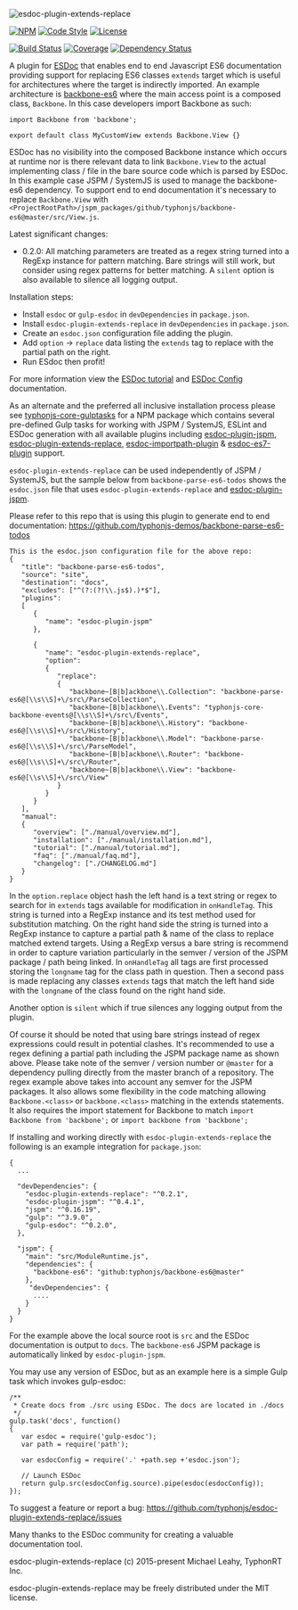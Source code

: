 ![esdoc-plugin-extends-replace](http://i.imgur.com/TSNfjDX.png)

[![NPM](https://img.shields.io/npm/v/esdoc-plugin-extends-replace.svg?label=npm)](https://www.npmjs.com/package/esdoc-plugin-extends-replace)
[![Code Style](https://img.shields.io/badge/code%20style-allman-yellowgreen.svg?style=flat)](https://en.wikipedia.org/wiki/Indent_style#Allman_style)
[![License](https://img.shields.io/badge/license-MIT-yellowgreen.svg?style=flat)](https://github.com/typhonjs/esdoc-plugin-extends-replace/blob/master/LICENSE)

[![Build Status](https://travis-ci.org/typhonjs/esdoc-plugin-extends-replace.svg)](https://travis-ci.org/typhonjs/esdoc-plugin-extends-replace)
[![Coverage](https://img.shields.io/codecov/c/github/typhonjs/esdoc-plugin-extends-replace.svg)](https://codecov.io/github/typhonjs/esdoc-plugin-extends-replace)
[![Dependency Status](https://www.versioneye.com/user/projects/563d84c14d415e0018000087/badge.svg?style=flat)](https://www.versioneye.com/user/projects/563d84c14d415e0018000087)

A plugin for [ESDoc](https://esdoc.org) that enables end to end Javascript ES6 documentation providing support for replacing ES6 classes `extends` target which is useful for
architectures where the target is indirectly imported. An example architecture is [backbone-es6](https://github.com/typhonjs/backbone-es6) where the main access point is a composed class, `Backbone`. In this case developers import Backbone as such:

```
import Backbone from 'backbone';

export default class MyCustomView extends Backbone.View {}
```

ESDoc has no visibility into the composed Backbone instance which occurs at runtime nor is there relevant data
to link `Backbone.View` to the actual implementing class / file in the bare source code which is parsed by ESDoc. In this example case JSPM / SystemJS is used to manage the backbone-es6 dependency. To support end to end documentation it's necessary to replace `Backbone.View` with
`<ProjectRootPath>/jspm_packages/github/typhonjs/backbone-es6@master/src/View.js`.

Latest significant changes:
- 0.2.0: All matching parameters are treated as a regex string turned into a RegExp instance for pattern matching. Bare strings will still work, but consider using regex patterns for better matching. A `silent` option is also available to silence all logging output.

Installation steps:
- Install `esdoc` or `gulp-esdoc` in `devDependencies` in `package.json`.
- Install `esdoc-plugin-extends-replace` in `devDependencies` in `package.json`.
- Create an `esdoc.json` configuration file adding the plugin.
- Add `option` -> `replace` data listing the `extends` tag to replace with the partial path on the right.
- Run ESdoc then profit!

For more information view the [ESDoc tutorial](https://esdoc.org/tutorial.html) and [ESDoc Config](https://esdoc.org/config.html) documentation.

As an alternate and the preferred all inclusive installation process please see [typhonjs-core-gulptasks](https://www.npmjs.com/package/typhonjs-core-gulptasks) for a NPM package which contains several pre-defined Gulp tasks for working with JSPM / SystemJS, ESLint and ESDoc generation with all available plugins including [esdoc-plugin-jspm](https://www.npmjs.com/package/esdoc-plugin-jspm), [esdoc-plugin-extends-replace](https://www.npmjs.com/package/esdoc-plugin-extends-replace), [esdoc-importpath-plugin](https://www.npmjs.com/package/esdoc-importpath-plugin]) & [esdoc-es7-plugin](https://www.npmjs.com/package/esdoc-es7-plugin) support.

`esdoc-plugin-extends-replace` can be used independently of JSPM / SystemJS, but the sample below from
`backbone-parse-es6-todos` shows the `esdoc.json` file that uses `esdoc-plugin-extends-replace` and
[esdoc-plugin-jspm](https://www.npmjs.com/package/esdoc-plugin-jspm).

Please refer to this repo that is using this plugin to generate end to end documentation:
https://github.com/typhonjs-demos/backbone-parse-es6-todos

```
This is the esdoc.json configuration file for the above repo:
{
   "title": "backbone-parse-es6-todos",
   "source": "site",
   "destination": "docs",
   "excludes": ["^(?:(?!\\.js$).)*$"],
   "plugins":
   [
      {
         "name": "esdoc-plugin-jspm"
      },

      {
         "name": "esdoc-plugin-extends-replace",
         "option":
         {
            "replace":
            {
               "backbone~[B|b]ackbone\\.Collection": "backbone-parse-es6@[\\s\\S]+\/src\/ParseCollection",
               "backbone~[B|b]ackbone\\.Events": "typhonjs-core-backbone-events@[\\s\\S]+\/src\/Events",
               "backbone~[B|b]ackbone\\.History": "backbone-es6@[\\s\\S]+\/src\/History",
               "backbone~[B|b]ackbone\\.Model": "backbone-parse-es6@[\\s\\S]+\/src\/ParseModel",
               "backbone~[B|b]ackbone\\.Router": "backbone-es6@[\\s\\S]+\/src\/Router",
               "backbone~[B|b]ackbone\\.View": "backbone-es6@[\\s\\S]+\/src\/View"
            }
         }
      }
   ],
   "manual":
   {
      "overview": ["./manual/overview.md"],
      "installation": ["./manual/installation.md"],
      "tutorial": ["./manual/tutorial.md"],
      "faq": ["./manual/faq.md"],
      "changelog": ["./CHANGELOG.md"]
   }
}
```

In the `option.replace` object hash the left hand is a text string or regex to search for in `extends` tags available for modification in `onHandleTag`. This string is turned into a RegExp instance and its test method used for substitution matching. On the right hand side the string is turned into a RegExp instance to capture a partial path & name of the class to replace matched extend targets. Using a RegExp versus a bare string is recommend in order to capture variation particularly in the semver / version of the JSPM package / path being linked. In `onHandleTag` all tags are first processed storing the `longname` tag for the class path in question. Then a second pass is made replacing any classes `extends` tags that match the left hand side with the `longname` of the class found on the right hand side.

Another option is `silent` which if true silences any logging output from the plugin.

Of course it should be noted that using bare strings instead of regex expressions could result in potential clashes.
It's recommended to use a regex defining a partial path including the JSPM package name as shown above. Please take
note of the semver / version number or `@master` for a dependency pulling directly from the master branch of
a repository. The regex example above takes into account any semver for the JSPM packages. It also allows some
flexibility in the code matching allowing `Backbone.<class>` or `backbone.<class>` matching in the extends
statements. It also requires the import statement for Backbone to match `import Backbone from 'backbone';` or `import backbone from 'backbone';`

If installing and working directly with `esdoc-plugin-extends-replace` the following is an example integration for `package.json`:
```
{
  ...

  "devDependencies": {
    "esdoc-plugin-extends-replace": "^0.2.1",
    "esdoc-plugin-jspm": "^0.4.1",
    "jspm": "^0.16.19",
    "gulp": "^3.9.0",
    "gulp-esdoc": "^0.2.0",
  },
  
  "jspm": {
    "main": "src/ModuleRuntime.js",
    "dependencies": {
      "backbone-es6": "github:typhonjs/backbone-es6@master"
    },
     "devDependencies": {
      ....
    }
  }
}
```

For the example above the local source root is `src` and the ESDoc documentation is output to `docs`. The  `backbone-es6` JSPM package is automatically linked by `esdoc-plugin-jspm`.

You may use any version of ESDoc, but as an example here is a simple Gulp task which invokes gulp-esdoc:

```
/**
 * Create docs from ./src using ESDoc. The docs are located in ./docs
 */
gulp.task('docs', function()
{
   var esdoc = require('gulp-esdoc');
   var path = require('path');

   var esdocConfig = require('.' +path.sep +'esdoc.json');

   // Launch ESDoc
   return gulp.src(esdocConfig.source).pipe(esdoc(esdocConfig));
});
```

To suggest a feature or report a bug: https://github.com/typhonjs/esdoc-plugin-extends-replace/issues

Many thanks to the ESDoc community for creating a valuable documentation tool. 

esdoc-plugin-extends-replace (c) 2015-present Michael Leahy, TyphonRT Inc.

esdoc-plugin-extends-replace may be freely distributed under the MIT license.
